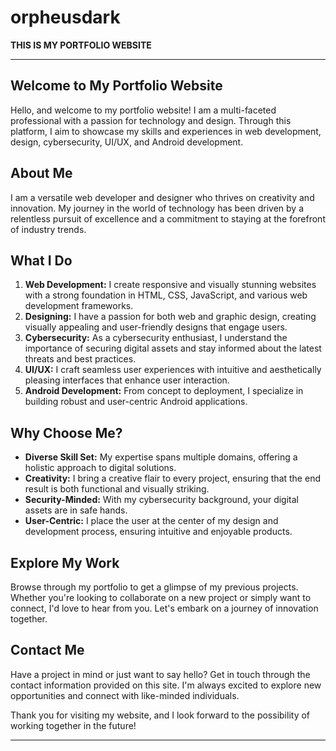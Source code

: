 
# orpheusdark

**THIS IS MY PORTFOLIO WEBSITE**

---

## Welcome to My Portfolio Website

Hello, and welcome to my portfolio website! I am a multi-faceted professional with a passion for technology and design. Through this platform, I aim to showcase my skills and experiences in web development, design, cybersecurity, UI/UX, and Android development.

## About Me

I am a versatile web developer and designer who thrives on creativity and innovation. My journey in the world of technology has been driven by a relentless pursuit of excellence and a commitment to staying at the forefront of industry trends.

## What I Do

1. **Web Development:** I create responsive and visually stunning websites with a strong foundation in HTML, CSS, JavaScript, and various web development frameworks.
2. **Designing:** I have a passion for both web and graphic design, creating visually appealing and user-friendly designs that engage users.
3. **Cybersecurity:** As a cybersecurity enthusiast, I understand the importance of securing digital assets and stay informed about the latest threats and best practices.
4. **UI/UX:** I craft seamless user experiences with intuitive and aesthetically pleasing interfaces that enhance user interaction.
5. **Android Development:** From concept to deployment, I specialize in building robust and user-centric Android applications.

## Why Choose Me?

- **Diverse Skill Set:** My expertise spans multiple domains, offering a holistic approach to digital solutions.
- **Creativity:** I bring a creative flair to every project, ensuring that the end result is both functional and visually striking.
- **Security-Minded:** With my cybersecurity background, your digital assets are in safe hands.
- **User-Centric:** I place the user at the center of my design and development process, ensuring intuitive and enjoyable products.

## Explore My Work

Browse through my portfolio to get a glimpse of my previous projects. Whether you're looking to collaborate on a new project or simply want to connect, I'd love to hear from you. Let's embark on a journey of innovation together.

## Contact Me

Have a project in mind or just want to say hello? Get in touch through the contact information provided on this site. I'm always excited to explore new opportunities and connect with like-minded individuals.

Thank you for visiting my website, and I look forward to the possibility of working together in the future!

---